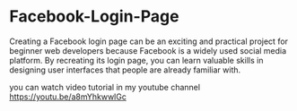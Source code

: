 # Facebook-Login-Page
Creating a Facebook login page can be an exciting and practical project for beginner web developers because Facebook is a widely used social media platform. By recreating its login page, you can learn valuable skills in designing user interfaces that people are already familiar with.


you can watch video tutorial in my youtube channel 
https://youtu.be/a8mYhkwwlGc
